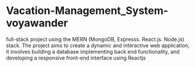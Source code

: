 # Vacation-Management_System-voyawander
full-stack project using the MERN (MongoDB, Expresss. React.js. Node.js) stack. The project aims to create a dynamic and interactive web application, it involves building a database implementing back end functionality, and developing a responsive front-end interface using Reactjs
